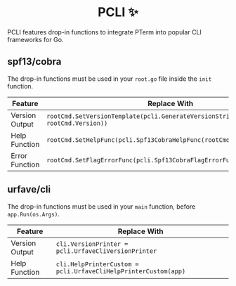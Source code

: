 <h1 align="center">PCLI ✨</h1>

PCLI features drop-in functions to integrate PTerm into popular CLI frameworks for Go.

## spf13/cobra

The drop-in functions must be used in your `root.go` file inside the `init` function.

|Feature|Replace With|
|-------|------------|
|Version Output|`rootCmd.SetVersionTemplate(pcli.GenerateVersionString(rootCmd.Name(), rootCmd.Version))`|
|Help Function|`rootCmd.SetHelpFunc(pcli.Spf13CobraHelpFunc(rootCmd))`|
|Error Function|`rootCmd.SetFlagErrorFunc(pcli.Spf13CobraFlagErrorFunc(rootCmd))`|

## urfave/cli

The drop-in functions must be used in your `main` function, before `app.Run(os.Args)`.

|Feature|Replace With|
|-------|------------|
|Version Output|`cli.VersionPrinter = pcli.UrfaveCliVersionPrinter`|
|Help Function|`cli.HelpPrinterCustom = pcli.UrfaveCliHelpPrinterCustom(app)`|
